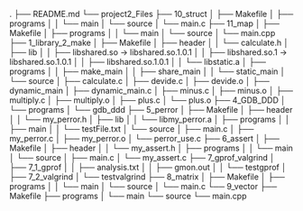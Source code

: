 .
├── README.md
└── project2_Files
    ├── 10_struct
    │   ├── Makefile
    │   ├── programs
    │   │   └── main
    │   └── source
    │       └── main.c
    ├── 11_map
    │   ├── Makefile
    │   ├── programs
    │   │   └── main
    │   └── source
    │       └── main.cpp
    ├── 1_library_2_make
    │   ├── Makefile
    │   ├── header
    │   │   └── calculate.h
    │   ├── lib
    │   │   ├── libshared.so -> libshared.so.1.0.1
    │   │   ├── libshared.so.1 -> libshared.so.1.0.1
    │   │   ├── libshared.so.1.0.1
    │   │   └── libstatic.a
    │   ├── programs
    │   │   ├── make_main
    │   │   ├── share_main
    │   │   └── static_main
    │   └── source
    │       ├── calculate.c
    │       ├── devide.c
    │       ├── devide.o
    │       ├── dynamic_main
    │       ├── dynamic_main.c
    │       ├── minus.c
    │       ├── minus.o
    │       ├── multiply.c
    │       ├── multiply.o
    │       ├── plus.c
    │       └── plus.o
    ├── 4_GDB_DDD
    │   └── programs
    │       └── gdb_ddd
    ├── 5_perror
    │   ├── Makefile
    │   ├── header
    │   │   └── my_perror.h
    │   ├── lib
    │   │   └── libmy_perror.a
    │   ├── programs
    │   │   ├── main
    │   │   └── testFile.txt
    │   └── source
    │       ├── main.c
    │       ├── my_perror.c
    │       ├── my_perror.o
    │       └── perror_use.c
    ├── 6_assert
    │   ├── Makefile
    │   ├── header
    │   │   └── my_assert.h
    │   ├── programs
    │   │   └── main
    │   └── source
    │       ├── main.c
    │       └── my_assert.c
    ├── 7_gprof_valgrind
    │   ├── 7_1_gprof
    │   │   ├── analysis.txt
    │   │   ├── gmon.out
    │   │   └── testgprof
    │   ├── 7_2_valgrind
    │   └── testvalgrind
    ├── 8_matrix
    │   ├── Makefile
    │   ├── programs
    │   │   └── main
    │   └── source
    │       └── main.c
    └── 9_vector
        ├── Makefile
        ├── programs
        │   └── main
        └── source
            └── main.cpp
            